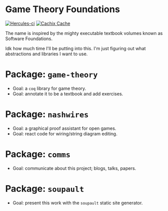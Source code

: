 # Game Theory Foundations

[![Hercules-ci][herc badge]][herc link]
[![Cachix Cache][cachix badge]][cachix link]

[herc badge]: https://img.shields.io/badge/Herc-CI-yellowgreen?style=plastic&logo=nixos
[herc link]: https://hercules-ci.com/github/quinn-dougherty/gtf
[cachix badge]: https://img.shields.io/badge/Cachix-effective--altruism-blueviolet?style=plastic&logo=nixos
[cachix link]: https://effective-altruism.cachix.org

The name is inspired by the mighty executable textbook volumes known as Software Foundations.

Idk how much time I'll be putting into this. I'm just figuring out what abstractions and libraries I want to use.

# Package: `game-theory`

- Goal: a `coq` library for game theory.
- Goal: annotate it to be a textbook and add exercises.

# Package: `nashwires`

- Goal: a graphical proof assistant for open games.
- Goal: react code for wiring/string diagram editing.

# Package: `comms`

- Goal: communicate about this project; blogs, talks, papers.

# Package: `soupault`

- Goal: present this work with the `soupault` static site generator.

